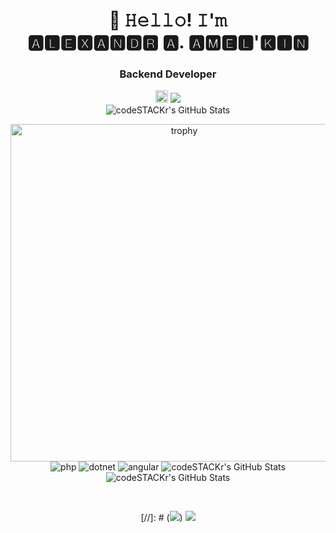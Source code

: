 <h1 align="center">👋 𝙷𝚎𝚕𝚕𝚘! 𝙸'𝚖 <br> 🅰🅻🅴🆇🅰🅽🅳🆁 🅰. 🅰🅼🅴🅻'🅺🅸🅽</h1>

<h3 align="center">Backend Developer</h3>
<p align="center">
 <a href="https://www.linkedin.com/in/aleksandr-amelkin/"><img src="https://img.shields.io/badge/linkedin-%230077B5.svg?style=for-the-badge&logo=linkedin&logoColor=white" style="height: 20px"/></a>
 <a href="https://tlgg.ru/GMaster"><img src="https://img.shields.io/badge/-Telegram-blue?style=flat&logo=Telegram&logoColor=white" /></a>
 <br>
 <img alt="codeSTACKr's GitHub Stats" src="https://komarev.com/ghpvc/?username=BinaryNinja-repo&color=green" />
</p>

<p align="center">
<img width="540" src="https://github-profile-trophy.vercel.app/?username=BinaryNinja-repo&theme=onedark" alt="trophy"/><br>
<img alt="php" src="https://img.shields.io/badge/php-%23777BB4.svg?style=for-the-badge&logo=php&logoColor=white" />
<img alt="dotnet" src="https://img.shields.io/badge/.NET-5C2D91?style=for-the-badge&logo=.net&logoColor=white" />
<img alt="angular" src="https://img.shields.io/badge/angular-%23DD0031.svg?style=for-the-badge&logo=angular&logoColor=white" />
<img alt="codeSTACKr's GitHub Stats" src="https://img.shields.io/badge/gitlab%20ci-%23181717.svg?style=for-the-badge&logo=gitlab&logoColor=white" />
<img alt="codeSTACKr's GitHub Stats" src="https://img.shields.io/badge/github%20actions-%232671E5.svg?style=for-the-badge&logo=githubactions&logoColor=white" />
</p>
<br>

<p align="center">
[//]: # (<img src="https://github-readme-activity-graph.cyclic.app/graph?username=BinaryNinja-repo&theme=xcode">)
<img src="http://github-profile-summary-cards.vercel.app/api/cards/profile-details?username=BinaryNinja-repo&theme=gruvbox">
</p>

